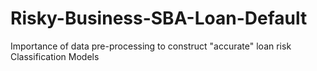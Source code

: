 # Risky-Business-SBA-Loan-Default
Importance of data pre-processing to construct "accurate"  loan risk Classification Models
